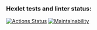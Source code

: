 ### Hexlet tests and linter status:
[![Actions Status](https://github.com/cuprum29/frontend-project-44/workflows/hexlet-check/badge.svg)](https://github.com/cuprum29/frontend-project-44/actions)
[![Maintainability](https://api.codeclimate.com/v1/badges/60240d2aad0098f622c7/maintainability)](https://codeclimate.com/github/cuprum29/frontend-project-44/maintainability)